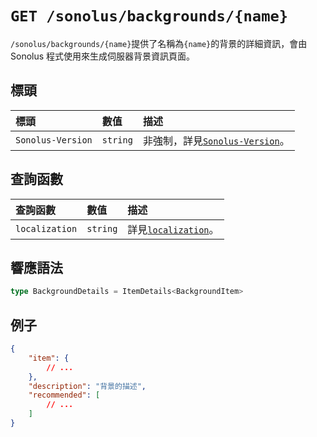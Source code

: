 # `GET /sonolus/backgrounds/{name}`

`/sonolus/backgrounds/{name}`提供了名稱為`{name}`的背景的詳細資訊，會由 Sonolus 程式使用來生成伺服器背景資訊頁面。

## 標頭

| 標頭              | 數值     | 描述                                                          |
| :---------------- | :------- | :------------------------------------------------------------ |
| `Sonolus-Version` | `string` | 非強制，詳見[`Sonolus-Version`](../headers/sonolus-version)。 |

## 查詢函數

| 查詢函數       | 數值     | 描述                                                     |
| :------------- | :------- | :------------------------------------------------------- |
| `localization` | `string` | 詳見[`localization`](../query-parameters/localization)。 |

## 響應語法

```ts
type BackgroundDetails = ItemDetails<BackgroundItem>
```

## 例子

```json
{
    "item": {
        // ...
    },
    "description": "背景的描述",
    "recommended": [
        // ...
    ]
}
```
